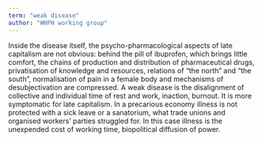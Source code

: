 ```yaml
---
term: "weak disease"
author: "WHPH working group"
---
```

Inside the disease itself, the psycho-pharmacological aspects of late capitalism are not obvious: behind the pill of ibuprofen, which brings little comfort, the chains of production and distribution of pharmaceutical drugs, privatisation of knowledge and resources, relations of “the north” and “the south”, normalisation of pain in a female body and mechanisms of desubjectivation are compressed. A weak disease is the disalignment of collective and individual time of rest and work, inaction, burnout. It is more symptomatic for late capitalism. In a precarious economy illness is not protected with a sick leave or a sanatorium, what trade unions and organised workers’ parties struggled for. In this case illness is the unexpended cost of working time, biopolitical diffusion of power.
